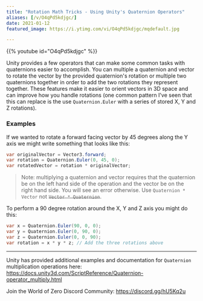 ```yaml
---
title: "Rotation Math Tricks - Using Unity's Quaternion Operators"
aliases: [/v/O4qPd5kdjgc/]
date: 2021-01-12
featured_image: https://i.ytimg.com/vi/O4qPd5kdjgc/mqdefault.jpg

---
```


{{% youtube id="O4qPd5kdjgc" %}}

Unity provides a few operators that can make some common tasks with quaternions easier to accomplish. You can multiple a quaternion and vector to rotate the vector by the provided quaternion's rotation or multiple two quaternions together in order to add the two rotations they represent together. These features make it easier to orient vectors in 3D space and can improve how you handle rotations (one common pattern I've seen that this can replace is the use `Quaternion.Euler` with a series of stored X, Y and Z rotations).

### Examples

If we wanted to rotate a forward facing vector by 45 degrees along the Y axis we might write something that looks like this:

```csharp
var originalVector = Vector3.forward;
var rotation = Quaternion.Euler(0, 45, 0);
var rotatedVector = rotation * originalVector;
```

> Note: multiplying a quaternion and vector requires that the quaternion be on the left hand side of the operation and the vector be on the right hand side. You will see an error otherwise. Use `Quaternion * Vector` not  ~~`Vector * Quaternion`~~.

To perform a 90 degree rotation around the X, Y and Z axis you might do this:

```csharp
var x = Quaternion.Euler(90, 0, 0);
var y = Quaternion.Euler(0, 90, 0);
var z = Quaternion.Euler(0, 0, 90);
var rotation = x * y * z; // Add the three rotations above
```

***

Unity has provided additional examples and documentation for `Quaternion` multiplication operations here: https://docs.unity3d.com/ScriptReference/Quaternion-operator_multiply.html

Join the World of Zero Discord Community: https://discord.gg/hU5Kq2u